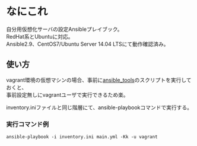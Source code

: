 # なにこれ
自分用仮想化サーバの設定Ansibleプレイブック。  
RedHat系とUbuntuに対応。  
Ansible2.9、CentOS7/Ubuntu Server 14.04 LTSにて動作確認済み。

## 使い方
vagrant環境の仮想マシンの場合、事前に[ansible_tools](https://github.com/yassy225/tools/tree/main/ansible_tools "ansible_tools")のスクリプトを実行しておくと、  
事前設定無しにvagrantユーザで実行できるため楽。  

inventory.iniファイルと同じ階層にて、ansible-playbookコマンドで実行する。

### 実行コマンド例
```
ansible-playbook -i inventory.ini main.yml -Kk -u vagrant
```
